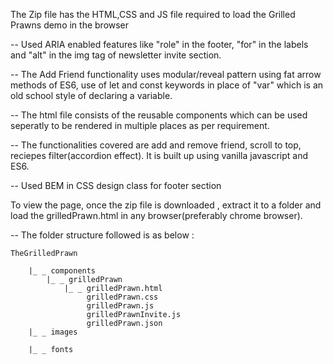 The Zip file has the HTML,CSS and JS file required to load the Grilled Prawns demo in the browser

-- Used ARIA enabled features like "role" in the footer, "for" in the labels and "alt" in the img tag of newsletter invite section.

-- The Add Friend functionality uses modular/reveal pattern using fat arrow methods of ES6, use of let and const keywords in place of "var" which is an old school style of declaring a variable.

-- The html file consists of the reusable components which can be used seperatly to be rendered in multiple places as per requirement.

-- The functionalities covered are add and remove friend, scroll to top, reciepes filter(accordion effect). It is built up using vanilla javascript and ES6.

-- Used BEM in CSS design class for footer section

To view the page, once the zip file is downloaded , extract it to a folder and load the grilledPrawn.html in any browser(preferably chrome browser).

-- The folder structure followed is as below :
		
	TheGrilledPrawn
		
		|_ _ components
			|_ _ grilledPrawn
				|_ _ grilledPrawn.html
				     grilledPrawn.css
				     grilledPrawn.js
				     grilledPrawnInvite.js
				     grilledPrawn.json
		|_ _ images

		|_ _ fonts
			
